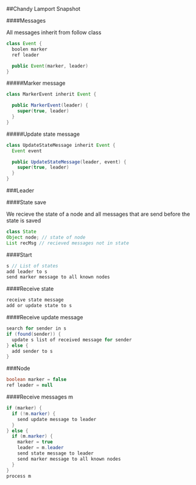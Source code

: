 ##Chandy Lamport Snapshot

####Messages

All messages inherit from follow class

```java
class Event {
  boolen marker
  ref leader

  public Event(marker, leader)
}
```

#####Marker message

```java
class MarkerEvent inherit Event {

  public MarkerEvent(leader) {
    super(true, leader)
  }
}
```

#####Update state message

```java
class UpdateStateMessage inherit Event {
  Event event

  public UpdateStateMessage(leader, event) {
    super(true, leader)
  }
}
```

###Leader

####State save

We recieve the state of a node and all messages that are send before the state
is saved

```java
class State
Object node; // state of node
List recMsg // recieved messages not in state
```

####Start

```java
s // List of states
add leader to s
send marker message to all known nodes
```

####Receive state

```java
receive state message
add or update state to s
```

####Receive update message

```java
search for sender in s
if (found(sender)) {
  update s list of received message for sender
} else {
  add sender to s
}
```

###Node

```java
boolean marker = false
ref leader = null
```

####Receive messages m

```java
if (marker) {
  if (!m.marker) {
    send update message to leader
  }
} else {
  if (m.marker) {
    marker = true
    leader = m.leader
    send state message to leader
    send marker message to all known nodes
  }
}
process m
```
